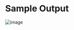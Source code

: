 # Sample Output
![image](https://github.com/user-attachments/assets/33dd77ab-d0a2-4cc4-91a5-fa670e314cb8)

